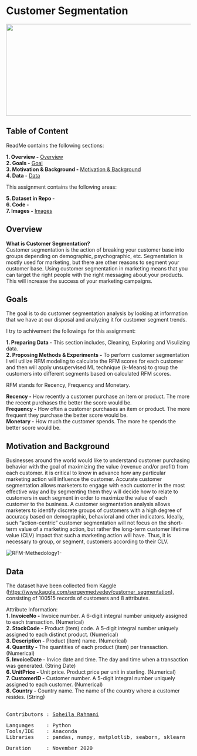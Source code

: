 # Customer Segmentation


<p align="center">
<img src="https://user-images.githubusercontent.com/71153587/99133294-6a897b00-25e7-11eb-9507-ff55f10a6740.png" width="800" height="250" />
</p>

## **Table of Content**<br>

ReadMe contains the following sections:

**1. Overview -** [Overview](https://github.com/soheil-ra/Homework-2#Overview)<br>
**2. Goals -** [Goal](https://github.com/soheil-ra/Homework-2#Goals)<br>
**3. Motivation & Background -** [Motivation & Background](https://github.com/soheil-ra/Homework-2#Motivation-and-Background)<br>
**4. Data -** [Data](https://github.com/soheil-ra/Homework-2#Data)<br>

This assignment contains the following areas:

**5. Dataset in Repo -** <br>
**6. Code -** <br>
**7. Images -** [Images](https://github.com/soheil-ra/Homework-2/tree/main/Images#Images)<br>

## **Overview**<br>
**What is Customer Segmentation?**<br>
Customer segmentation is the action of breaking your customer base into groups depending on demographic, psychographic, etc. Segmentation is mostly used for marketing, but there are other reasons to segment your customer base. Using customer segmentation in marketing means that you can target the right people with the right messaging about your products. This will increase the success of your marketing campaigns. 
<br>

## **Goals**<br>
The goal is to do customer segmentation analysis by looking at information that we have at our disposal and analyzing it for customer segment trends.<br>

I try to achivement the followings for this assignment:<br>

**1. Preparing Data -** This section includes, Cleaning, Exploring and Visulizing data.<br>
**2. Proposing Methods & Experiments -** To perform customer segmentation I will utilize RFM modeling to calculate the RFM scores for each customer and then will apply unsupervised ML technique (k-Means) to group the customers into different segments based on calculated RFM scores.<br>
 
RFM stands for Recency, Frequency and Monetary.<br>

**Recency -** How recently a customer purchase an item or product. The more the recent purchases the better the score would be.<br>
**Frequency -** How often a customer purchases an item or product. The more frequent they purchase the better score would be.<br>
**Monetary -** How much the customer spends. The more he spends the better score would be.<br>

## **Motivation and Background**<br>
Businesses around the world would like to understand customer purchasing behavior with the goal of maximizing the value (revenue and/or profit) from each customer. it is critical to know in advance how any particular marketing action will influence the customer. Accurate customer segmentation allows marketers to engage with each customer in the most effective way and by segmenting them they will decide how to relate to customers in each segment in order to maximize the value of each customer to the business. A customer segmentation analysis allows marketers to identify discrete groups of customers with a high degree of accuracy based on demographic, behavioral and other indicators. Ideally, such “action-centric” customer segmentation will not focus on the short-term value of a marketing action, but rather the long-term customer lifetime value (CLV) impact that such a marketing action will have. Thus, it is necessary to group, or segment, customers according to their CLV.
<br>

![RFM-Methedology1-](https://user-images.githubusercontent.com/71153587/99128713-8ab23d80-25d9-11eb-8705-b461aa030db0.jpg)<br>



## **Data**
The dataset have been collected from Kaggle (https://www.kaggle.com/sergeymedvedev/customer_segmentation), consisting of 100515 records of customers and 8 attributes.<br>

Attribute Information:<br>
**1. InvoiceNo -** Invoice number. A 6-digit integral number uniquely assigned to each transaction. (Numerical) <br>
**2. StockCode -** Product (item) code. A 5-digit integral number uniquely assigned to each distinct product. (Numerical) <br>
**3. Description -** Product (item) name. (Numerical) <br>
**4. Quantity -** The quantities of each product (item) per transaction. (Numerical) <br>
**5. InvoiceDate -** Invice date and time. The day and time when a transaction was generated. (String Date) <br>
**6. UnitPrice -** Unit price. Product price per unit in sterling. (Numerical) <br>
**7. CustomerID -** Customer number. A 5-digit integral number uniquely assigned to each customer. (Numerical) <br>
**8. Country -** Country name. The name of the country where a customer resides. (String) <br>
<br>


<pre>
Contributors : <a href=https://github.com/soheil-ra>Soheila Rahmani</a>
</pre>

<pre>
Languages    : Python
Tools/IDE    : Anaconda
Libraries    : pandas, numpy, matplotlib, seaborn, sklearn
</pre>

<pre>
Duration     : November 2020
</pre>

